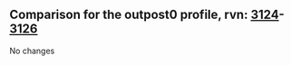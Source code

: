 ## Comparison for the outpost0 profile, rvn: [3124](https://github.com/PRO100KatYT/FortniteProfileRevisions/tree/main/profiles/outpost0/3124%20outpost0.json)-[3126](https://github.com/PRO100KatYT/FortniteProfileRevisions/tree/main/profiles/outpost0/3126%20outpost0.json)

No changes
